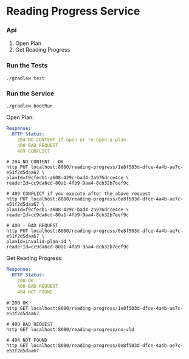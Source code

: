 # Reading Progress Service


### Api

1. Open Plan 
2. Get Reading Progress




### Run the Tests

`./gradlew test`


### Run the Service

`./gradlew bootRun`

Open Plan:
```yaml
Response:
  HTTP Status:
    204 NO CONTENT if open or re-open a plan
    400 BAD REQUEST
    409 CONFLICT
```

```shell
# 204 NO CONTENT - OK
http PUT localhost:8080/reading-progress/1e8f503d-dfce-4a4b-ae7c-e51f2d5daa67 \
planId=f9cfecb1-a608-429c-bad4-2a976dcce4ce \
readerId=cc9da6cd-80a1-4fb9-9aa4-8cb32b7eef9c 
```
 
```shell
# 409 CONFLICT if you execute after the above request
http PUT localhost:8080/reading-progress/0e8f503d-dfce-4a4b-ae7c-e51f2d5daa67 \
planId=f9cfecb1-a608-429c-bad4-2a976dcce4ce \
readerId=cc9da6cd-80a1-4fb9-9aa4-8cb32b7eef9c 
```

```shell
# 400 - BAD REQUEST
http PUT localhost:8080/reading-progress/0e8f503d-dfce-4a4b-ae7c-e51f2d5daa67 \
planId=invalid-plan-id \
readerId=cc9da6cd-80a1-4fb9-9aa4-8cb32b7eef9c 
```



Get Reading Progress:
```yaml
Response:
  HTTP Status:
    200 OK
    400 BAD REQUEST
    404 NOT FOUND
```

```shell
# 200 OK
http GET localhost:8080/reading-progress/1e8f503d-dfce-4a4b-ae7c-e51f2d5daa67
```

```shell
# 400 BAD REQUEST
http GET localhost:8080/reading-progress/no-vld
```

```shell
# 404 NOT FOUND
http GET localhost:8080/reading-progress/0e8f503d-dfce-4a4b-ae7c-e51f2d5daa67
```